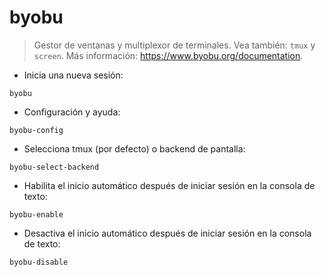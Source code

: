 # byobu

> Gestor de ventanas y multiplexor de terminales.
> Vea también: `tmux` y `screen`.
> Más información: <https://www.byobu.org/documentation>.

- Inicia una nueva sesión:

`byobu`

- Configuración y ayuda:

`byobu-config`

- Selecciona tmux (por defecto) o backend de pantalla:

`byobu-select-backend`

- Habilita el inicio automático después de iniciar sesión en la consola de texto:

`byobu-enable`

- Desactiva el inicio automático después de iniciar sesión en la consola de texto:

`byobu-disable`
